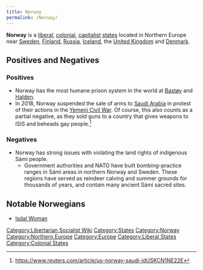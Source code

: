 ```yaml
---
title: Norway
permalink: /Norway/
---
```


**Norway** is a [liberal](Liberalism.md "wikilink"),
[colonial](Colonialism.md "wikilink"), [capitalist](Capitalism.md "wikilink")
[states](List_of_States.md "wikilink") located in Northern Europe near
[Sweden](Sweden.md "wikilink"), [Finland](Finland.md "wikilink"),
[Russia](Russia.md "wikilink"), [Iceland](Iceland.md "wikilink"), the [United
Kingdom](United_Kingdom.md "wikilink") and [Denmark](Denmark.md "wikilink").

## Positives and Negatives

### Positives

- Norway has the most humane prison system in the world at
  [Bastøy](Bastøy_Prison.md "wikilink") and
  [Halden](Halden_Prison.md "wikilink").
- In 2018, Norway suspended the sale of arms to [Saudi
  Arabia](Saudi_Arabia.md "wikilink") in protest of their actions in the
  [Yemeni Civil War](Yemeni_Civil_War.md "wikilink"). Of course, this also
  counts as a partial negative, as they sold guns to a country that
  gives weapons to ISIS and beheads gay people.[^1]

### Negatives

- Norway has strong issues with violating the land rights of indigenous
  Sámi people.
  - Government authorities and NATO have built bombing-practice ranges
    in Sámi areas in northern Norway and Sweden. These regions have
    served as reindeer calving and summer grounds for thousands of
    years, and contain many ancient Sámi sacred sites.

## Notable Norwegians

- [Isdal Woman](Isdal_Woman.md "wikilink")

[Category:Libertarian Socialist
Wiki](Category:Libertarian_Socialist_Wiki.md "wikilink")
[Category:States](Category:States.md "wikilink")
[Category:Norway](Category:Norway.md "wikilink") [Category:Northern
Europe](Category:Northern_Europe.md "wikilink")
[Category:Europe](Category:Europe.md "wikilink") [Category:Liberal
States](Category:Liberal_States.md "wikilink") [Category:Colonial
States](Category:Colonial_States.md "wikilink")

[^1]: <https://www.reuters.com/article/us-norway-saudi-idUSKCN1NE22E>